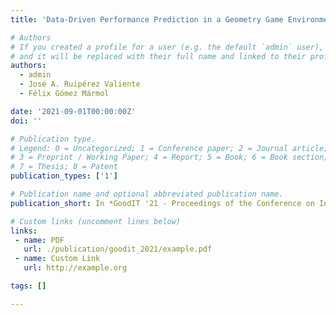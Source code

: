 ```yaml
---
title: 'Data-Driven Performance Prediction in a Geometry Game Environment'

# Authors
# If you created a profile for a user (e.g. the default `admin` user), write the username (folder name) here
# and it will be replaced with their full name and linked to their profile.
authors:
  - admin
  - José A. Ruipérez Valiente
  - Félix Gómez Mármol

date: '2021-09-01T00:00:00Z'
doi: ''

# Publication type.
# Legend: 0 = Uncategorized; 1 = Conference paper; 2 = Journal article;
# 3 = Preprint / Working Paper; 4 = Report; 5 = Book; 6 = Book section;
# 7 = Thesis; 8 = Patent
publication_types: ['1']

# Publication name and optional abbreviated publication name.
publication_short: In *GoodIT '21 - Proceedings of the Conference on Information Technology for Social Good*

# Custom links (uncomment lines below)
links:
 - name: PDF
   url: ./publication/goodit_2021/example.pdf
 - name: Custom Link
   url: http://example.org

tags: []

---
```

